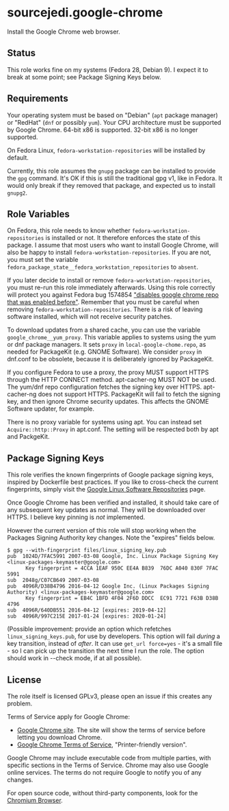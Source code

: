 # sourcejedi.google-chrome #

Install the Google Chrome web browser.


## Status

This role works fine on my systems (Fedora 28, Debian 9).  I expect it to break at some point; see Package Signing Keys below.


## Requirements

Your operating system must be based on "Debian" (`apt` package manager) or "RedHat" (`dnf` or possibly `yum`).
Your CPU architecture must be supported by Google Chrome.  64-bit x86 is supported.  32-bit x86 is no longer supported.

On Fedora Linux, `fedora-workstation-repositories` will be installed by default.

Currently, this role assumes the `gnupg` package can be installed to provide the `gpg` command.  It's OK if this is still the traditional gpg v1, like in Fedora.  It would only break if they removed that package, and expected us to install `gnupg2`.


## Role Variables

On Fedora, this role needs to know whether `fedora-workstation-repositories` is installed or not.  It therefore enforces the state of this package.  I assume that most users who want to install Google Chrome, will also be happy to install `fedora-workstation-repositories`.  If you are not, you must set the variable `fedora_package_state__fedora_workstation_repositories` to `absent`.

If you later decide to install or remove `fedora-workstation-repositories`, you must re-run this role immediately afterwards.  Using this role correctly will protect you against Fedora bug 1574854 ["disables google chrome repo that was enabled before"](https://bugzilla.redhat.com/show_bug.cgi?id=1574854).  Remember that you must be careful when removing `fedora-workstation-repositories`.  There is a risk of leaving software installed, which will not receive security patches.

To download updates from a shared cache, you can use the variable `google_chrome__yum_proxy`.  This variable applies to systems using the yum or dnf package managers.  It sets `proxy` in `local-google-chome.repo`, as needed for PackageKit (e.g. GNOME Software).  We consider `proxy` in dnf.conf to be obsolete, because it is deliberately ignored by PackageKit.

If you configure Fedora to use a proxy, the proxy MUST support HTTPS through the HTTP CONNECT method.  apt-cacher-ng MUST NOT be used.  The yum/dnf repo configuration fetches the signing key over HTTPS.  apt-cacher-ng does not support HTTPS.  PackageKit will fail to fetch the signing key, and then ignore Chrome security updates.  This affects the GNOME Software updater, for example.

There is no proxy variable for systems using apt.  You can instead set `Acquire::http::Proxy` in apt.conf.  The setting will be respected both by apt and PackgeKit.


## Package Signing Keys

This role verifies the known fingerprints of Google package signing keys, inspired by Dockerfile best practices.  If you like to cross-check the current fingerprints, simply visit the [Google Linux Software Repositories](https://www.google.com/linuxrepositories/) page.

Once Google Chrome has been verified and installed, it should take care of any subsequent key updates as normal.  They will be downloaded over HTTPS.  I believe key pinning is *not* implemented.

However the current version of this role will stop working when the Packages Signing Authority key changes.  Note the "expires" fields below.

```
$ gpg --with-fingerprint files/linux_signing_key.pub
pub  1024D/7FAC5991 2007-03-08 Google, Inc. Linux Package Signing Key <linux-packages-keymaster@google.com>
      Key fingerprint = 4CCA 1EAF 950C EE4A B839  76DC A040 830F 7FAC 5991
sub  2048g/C07CB649 2007-03-08
pub  4096R/D38B4796 2016-04-12 Google Inc. (Linux Packages Signing Authority) <linux-packages-keymaster@google.com>
      Key fingerprint = EB4C 1BFD 4F04 2F6D DDCC  EC91 7721 F63B D38B 4796
sub  4096R/640DB551 2016-04-12 [expires: 2019-04-12]
sub  4096R/997C215E 2017-01-24 [expires: 2020-01-24]
```

(Possible improvement: provide an option which refetches `linux_signing_keys.pub`, for use by developers.  This option will fail *during* a key transition, instead of *after*.  It can use `get_url force=yes` - it's a small file - so I can pick up the transition the next time I run the role.  The option should work in --check mode, if at all possible).


## License

The role itself is licensed GPLv3, please open an issue if this creates any problem.

Terms of Service apply for Google Chrome:

* [Google Chrome site](https://www.google.com/chrome/).  The site will show the terms of service before letting you download Chrome.
* [Google Chrome Terms of Service](https://www.google.com/intl/en/chrome/browser/privacy/eula_text.html]), "Printer-friendly version".

Google Chrome may include executable code from multiple parties, with specific sections in the Terms of Service.  Chrome may also use Google online services.  The terms do not require Google to notify you of any changes.

For open source code, without third-party components, look for the [Chromium Browser](https://www.chromium.org/).
